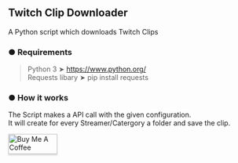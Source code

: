 ## Twitch Clip Downloader
A Python script which downloads Twitch Clips

### ● Requirements
  
> Python 3 ➤ https://www.python.org/<br/>
> Requests libary ➤ pip install requests

### ● How it works

The Script makes a API call with the given configuration.<br/>
It will create for every Streamer/Catergory a folder and save the clip.



<a href="https://www.buymeacoffee.com/GoekhanA" target="_blank"><img src="https://cdn.buymeacoffee.com/buttons/default-blue.png" alt="Buy Me A Coffee" style="height: 41px !important;width: 100px !important;box-shadow: 0px 3px 2px 0px rgba(190, 190, 190, 0.5) !important;-webkit-box-shadow: 0px 3px 2px 0px rgba(190, 190, 190, 0.5) !important;" ></a>



